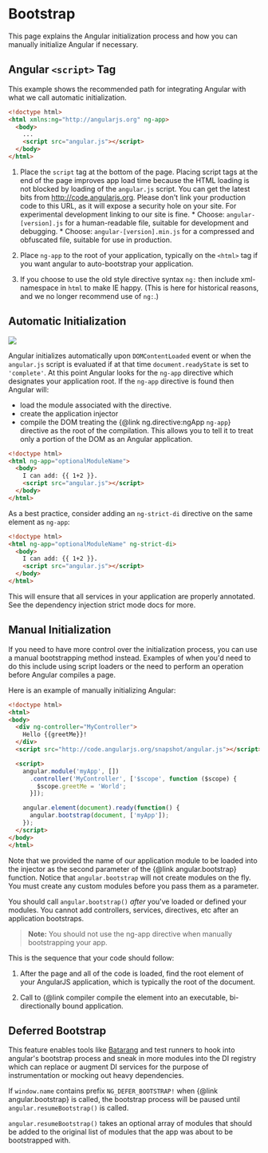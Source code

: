 <!--
{
"name" : "bootstrap",
"version" : "0.1",
"title" : "Bootstrap",
"description" : "Explains the Angular initialization process.",
"homepage" : "https://docs.angularjs.org/guide",
"freshnessDate" : 2015-06-02,
"license" : "CC BY 3.0"
}
-->


<!-- @section -->

# Bootstrap

This page explains the Angular initialization process and how you can manually initialize Angular
if necessary.



<!-- @section -->

## Angular `<script>` Tag

This example shows the recommended path for integrating Angular with what we call automatic
initialization.


```html
<!doctype html>
<html xmlns:ng="http://angularjs.org" ng-app>
  <body>
    ...
    <script src="angular.js"></script>
  </body>
</html>
```

  1. Place the `script` tag at the bottom of the page. Placing script tags at the end of the page
    improves app load time because the HTML loading is not blocked by loading of the `angular.js`
    script. You can get the latest bits from http://code.angularjs.org. Please don't link
    your production code to this URL, as it will expose a security hole on your site. For
    experimental development linking to our site is fine.
    * Choose: `angular-[version].js` for a human-readable file, suitable for development and
      debugging.
    * Choose: `angular-[version].min.js` for a compressed and obfuscated file, suitable for use in
      production.
  2. Place `ng-app` to the root of your application, typically on the `<html>` tag if you want
    angular to auto-bootstrap your application.

        <html ng-app>

  3. If you choose to use the old style directive syntax `ng:` then include xml-namespace in `html`
    to make IE happy. (This is here for historical reasons, and we no longer recommend use of
    `ng:`.)

        <html xmlns:ng="http://angularjs.org">




<!-- @section -->

## Automatic Initialization

<img src="https://raw.githubusercontent.com/outlearn-content/angular/master/img/guide/concepts-startup.png">

Angular initializes automatically upon `DOMContentLoaded` event or when the `angular.js` script is
evaluated if at that time `document.readyState` is set to `'complete'`. At this point Angular looks
for the `ng-app` directive which designates your application root.
If the `ng-app` directive is found then Angular will:

  * load the module associated with the directive.
  * create the application injector
  * compile the DOM treating the {@link ng.directive:ngApp
    `ng-app`} directive as the root of the compilation. This allows you to tell it to treat only a
    portion of the DOM as an Angular application.


```html
<!doctype html>
<html ng-app="optionalModuleName">
  <body>
    I can add: {{ 1+2 }}.
    <script src="angular.js"></script>
  </body>
</html>
```

As a best practice, consider adding an `ng-strict-di` directive on the same element as
`ng-app`:


```html
<!doctype html>
<html ng-app="optionalModuleName" ng-strict-di>
  <body>
    I can add: {{ 1+2 }}.
    <script src="angular.js"></script>
  </body>
</html>
```

This will ensure that all services in your application are properly annotated.
See the dependency injection strict mode docs
for more.



<!-- @section -->

## Manual Initialization

If you need to have more control over the initialization process, you can use a manual
bootstrapping method instead. Examples of when you'd need to do this include using script loaders
or the need to perform an operation before Angular compiles a page.

Here is an example of manually initializing Angular:

```html
<!doctype html>
<html>
<body>
  <div ng-controller="MyController">
    Hello {{greetMe}}!
  </div>
  <script src="http://code.angularjs.org/snapshot/angular.js"></script>

  <script>
    angular.module('myApp', [])
      .controller('MyController', ['$scope', function ($scope) {
        $scope.greetMe = 'World';
      }]);

    angular.element(document).ready(function() {
      angular.bootstrap(document, ['myApp']);
    });
  </script>
</body>
</html>
```

Note that we provided the name of our application module to be loaded into the injector as the second
parameter of the {@link angular.bootstrap} function. Notice that `angular.bootstrap` will not create modules
on the fly. You must create any custom modules before you pass them as a parameter.

You should call `angular.bootstrap()` *after* you've loaded or defined your modules.
You cannot add controllers, services, directives, etc after an application bootstraps.

> **Note:** You should not use the ng-app directive when manually bootstrapping your app.

This is the sequence that your code should follow:

  1. After the page and all of the code is loaded, find the root element of your AngularJS
  application, which is typically the root of the document.

  2. Call to {@link compiler compile the element into an
  executable, bi-directionally bound application.



<!-- @section -->

## Deferred Bootstrap

This feature enables tools like [Batarang](https://github.com/angular/angularjs-batarang) and test runners
to hook into angular's bootstrap process and sneak in more modules
into the DI registry which can replace or augment DI services for
the purpose of instrumentation or mocking out heavy dependencies.

If `window.name` contains prefix `NG_DEFER_BOOTSTRAP!` when
{@link angular.bootstrap} is called, the bootstrap process will be paused
until `angular.resumeBootstrap()` is called.

`angular.resumeBootstrap()` takes an optional array of modules that
should be added to the original list of modules that the app was
about to be bootstrapped with.